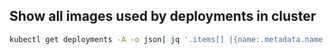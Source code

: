 ## Show all images used by deployments in cluster

``` bash
kubectl get deployments -A -o json| jq '.items[] |{name:.metadata.name, image:.spec.template.spec.containers[].image}'
```
